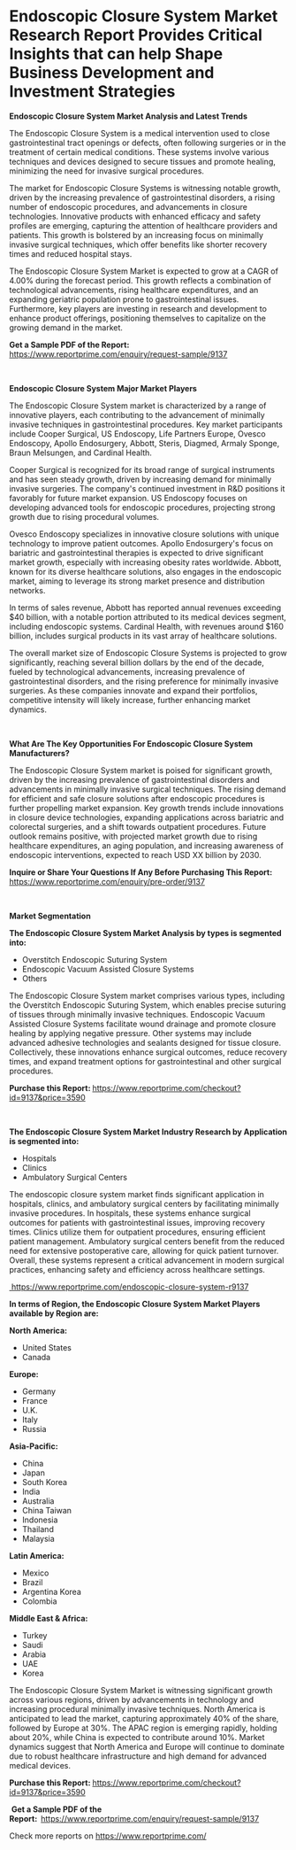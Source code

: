 <p><h1>Endoscopic Closure System Market Research Report Provides Critical Insights that can help Shape Business Development and Investment Strategies</h1></p><p><strong>Endoscopic Closure System Market Analysis and Latest Trends</strong></p>
<p><p>The Endoscopic Closure System is a medical intervention used to close gastrointestinal tract openings or defects, often following surgeries or in the treatment of certain medical conditions. These systems involve various techniques and devices designed to secure tissues and promote healing, minimizing the need for invasive surgical procedures. </p><p>The market for Endoscopic Closure Systems is witnessing notable growth, driven by the increasing prevalence of gastrointestinal disorders, a rising number of endoscopic procedures, and advancements in closure technologies. Innovative products with enhanced efficacy and safety profiles are emerging, capturing the attention of healthcare providers and patients. This growth is bolstered by an increasing focus on minimally invasive surgical techniques, which offer benefits like shorter recovery times and reduced hospital stays.</p><p>The Endoscopic Closure System Market is expected to grow at a CAGR of 4.00% during the forecast period. This growth reflects a combination of technological advancements, rising healthcare expenditures, and an expanding geriatric population prone to gastrointestinal issues. Furthermore, key players are investing in research and development to enhance product offerings, positioning themselves to capitalize on the growing demand in the market.</p></p>
<p><strong>Get a Sample PDF of the Report:&nbsp;</strong> <a href="https://www.reportprime.com/enquiry/request-sample/9137?utm_campaign=3268&utm_medium=2&utm_source=Github&utm_content=ia&utm_term=20032025&utm_id=endoscopic-closure-system">https://www.reportprime.com/enquiry/request-sample/9137</a></p>
<p>&nbsp;</p>
<p><strong>Endoscopic Closure System Major Market Players</strong></p>
<p><p>The Endoscopic Closure System market is characterized by a range of innovative players, each contributing to the advancement of minimally invasive techniques in gastrointestinal procedures. Key market participants include Cooper Surgical, US Endoscopy, Life Partners Europe, Ovesco Endoscopy, Apollo Endosurgery, Abbott, Steris, Diagmed, Armaly Sponge, Braun Melsungen, and Cardinal Health.</p><p>Cooper Surgical is recognized for its broad range of surgical instruments and has seen steady growth, driven by increasing demand for minimally invasive surgeries. The company's continued investment in R&D positions it favorably for future market expansion. US Endoscopy focuses on developing advanced tools for endoscopic procedures, projecting strong growth due to rising procedural volumes.</p><p>Ovesco Endoscopy specializes in innovative closure solutions with unique technology to improve patient outcomes. Apollo Endosurgery's focus on bariatric and gastrointestinal therapies is expected to drive significant market growth, especially with increasing obesity rates worldwide. Abbott, known for its diverse healthcare solutions, also engages in the endoscopic market, aiming to leverage its strong market presence and distribution networks.</p><p>In terms of sales revenue, Abbott has reported annual revenues exceeding $40 billion, with a notable portion attributed to its medical devices segment, including endoscopic systems. Cardinal Health, with revenues around $160 billion, includes surgical products in its vast array of healthcare solutions. </p><p>The overall market size of Endoscopic Closure Systems is projected to grow significantly, reaching several billion dollars by the end of the decade, fueled by technological advancements, increasing prevalence of gastrointestinal disorders, and the rising preference for minimally invasive surgeries. As these companies innovate and expand their portfolios, competitive intensity will likely increase, further enhancing market dynamics.</p></p>
<p>&nbsp;</p>
<p><strong>What Are The Key Opportunities For Endoscopic Closure System Manufacturers?</strong></p>
<p><p>The Endoscopic Closure System market is poised for significant growth, driven by the increasing prevalence of gastrointestinal disorders and advancements in minimally invasive surgical techniques. The rising demand for efficient and safe closure solutions after endoscopic procedures is further propelling market expansion. Key growth trends include innovations in closure device technologies, expanding applications across bariatric and colorectal surgeries, and a shift towards outpatient procedures. Future outlook remains positive, with projected market growth due to rising healthcare expenditures, an aging population, and increasing awareness of endoscopic interventions, expected to reach USD XX billion by 2030.</p></p>
<p><strong>Inquire or Share Your Questions If Any Before Purchasing This Report:</strong> <a href="https://www.reportprime.com/enquiry/pre-order/9137?utm_campaign=3268&utm_medium=2&utm_source=Github&utm_content=ia&utm_term=20032025&utm_id=endoscopic-closure-system">https://www.reportprime.com/enquiry/pre-order/9137</a></p>
<p>&nbsp;</p>
<p><strong>Market Segmentation</strong></p>
<p><strong>The Endoscopic Closure System Market Analysis by types is segmented into:</strong></p>
<p><ul><li>Overstitch Endoscopic Suturing System</li><li>Endoscopic Vacuum Assisted Closure Systems</li><li>Others</li></ul></p>
<p><p>The Endoscopic Closure System market comprises various types, including the Overstitch Endoscopic Suturing System, which enables precise suturing of tissues through minimally invasive techniques. Endoscopic Vacuum Assisted Closure Systems facilitate wound drainage and promote closure healing by applying negative pressure. Other systems may include advanced adhesive technologies and sealants designed for tissue closure. Collectively, these innovations enhance surgical outcomes, reduce recovery times, and expand treatment options for gastrointestinal and other surgical procedures.</p></p>
<p><strong>Purchase this Report:&nbsp;</strong><a href="https://www.reportprime.com/checkout?id=9137&price=3590&utm_campaign=3268&utm_medium=2&utm_source=Github&utm_content=ia&utm_term=20032025&utm_id=endoscopic-closure-system">https://www.reportprime.com/checkout?id=9137&price=3590</a></p>
<p>&nbsp;</p>
<p><strong>The Endoscopic Closure System Market Industry Research by Application is segmented into:</strong></p>
<p><ul><li>Hospitals</li><li>Clinics</li><li>Ambulatory Surgical Centers</li></ul></p>
<p><p>The endoscopic closure system market finds significant application in hospitals, clinics, and ambulatory surgical centers by facilitating minimally invasive procedures. In hospitals, these systems enhance surgical outcomes for patients with gastrointestinal issues, improving recovery times. Clinics utilize them for outpatient procedures, ensuring efficient patient management. Ambulatory surgical centers benefit from the reduced need for extensive postoperative care, allowing for quick patient turnover. Overall, these systems represent a critical advancement in modern surgical practices, enhancing safety and efficiency across healthcare settings.</p></p>
<p><a href="https://www.reportprime.com/endoscopic-closure-system-r9137?utm_campaign=3268&utm_medium=2&utm_source=Github&utm_content=ia&utm_term=20032025&utm_id=endoscopic-closure-system">&nbsp;https://www.reportprime.com/endoscopic-closure-system-r9137</a></p>
<p><strong>In terms of Region, the Endoscopic Closure System Market Players available by Region are:</strong></p>
<p>
    <p> <strong> North America: </strong>
        <ul>
            <li>United States</li>
            <li>Canada</li>
        </ul>
        </p> 
    <p> <strong> Europe: </strong>
        <ul>
            <li>Germany</li>
            <li>France</li>
            <li>U.K.</li>
            <li>Italy</li>
            <li>Russia</li>
        </ul>
        </p> 
    <p> <strong> Asia-Pacific: </strong>
        <ul>
            <li>China</li>
            <li>Japan</li>
            <li>South Korea</li>
            <li>India</li>
            <li>Australia</li>
            <li>China Taiwan</li>
            <li>Indonesia</li>
            <li>Thailand</li>
            <li>Malaysia</li>
        </ul>
        </p> 
    <p> <strong> Latin America: </strong>
        <ul>
            <li>Mexico</li>
            <li>Brazil</li>
            <li>Argentina Korea</li>
            <li>Colombia</li>
        </ul>
        </p> 
    <p> <strong> Middle East & Africa: </strong>
        <ul>
            <li>Turkey</li>
            <li>Saudi</li>
            <li>Arabia</li>
            <li>UAE</li>
            <li>Korea</li>
        </ul>
    </p>
    </p>
<p><p>The Endoscopic Closure System Market is witnessing significant growth across various regions, driven by advancements in technology and increasing procedural minimally invasive techniques. North America is anticipated to lead the market, capturing approximately 40% of the share, followed by Europe at 30%. The APAC region is emerging rapidly, holding about 20%, while China is expected to contribute around 10%. Market dynamics suggest that North America and Europe will continue to dominate due to robust healthcare infrastructure and high demand for advanced medical devices.</p></p>
<p><strong>Purchase this Report: </strong><a href="https://www.reportprime.com/checkout?id=9137&price=3590&utm_campaign=3268&utm_medium=2&utm_source=Github&utm_content=ia&utm_term=20032025&utm_id=endoscopic-closure-system">https://www.reportprime.com/checkout?id=9137&price=3590</a></p>
<p>&nbsp;<strong>Get a Sample PDF of the Report:&nbsp;&nbsp;</strong><a href="https://www.reportprime.com/enquiry/request-sample/9137?utm_campaign=3268&utm_medium=2&utm_source=Github&utm_content=ia&utm_term=20032025&utm_id=endoscopic-closure-system">https://www.reportprime.com/enquiry/request-sample/9137</a></p>
<p><strong></strong></p>
<p>Check more reports on <a href="https://www.reportprime.com/?utm_campaign=3268&utm_medium=2&utm_source=Github&utm_content=ia&utm_term=20032025&utm_id=endoscopic-closure-system">https://www.reportprime.com/</a></p>